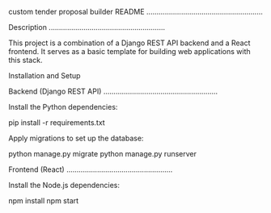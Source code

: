 custom tender proposal builder  README
.........................................................

Description
.........................................................

This project is a combination of a Django REST API backend and a React frontend. It serves as a basic template for building web applications with this stack.

Installation and Setup

Backend (Django REST API)
........................................................

Install the Python dependencies:

pip install -r requirements.txt

Apply migrations to set up the database:

python manage.py migrate
python manage.py runserver


Frontend (React)
....................................................

Install the Node.js dependencies:

npm install
npm start



